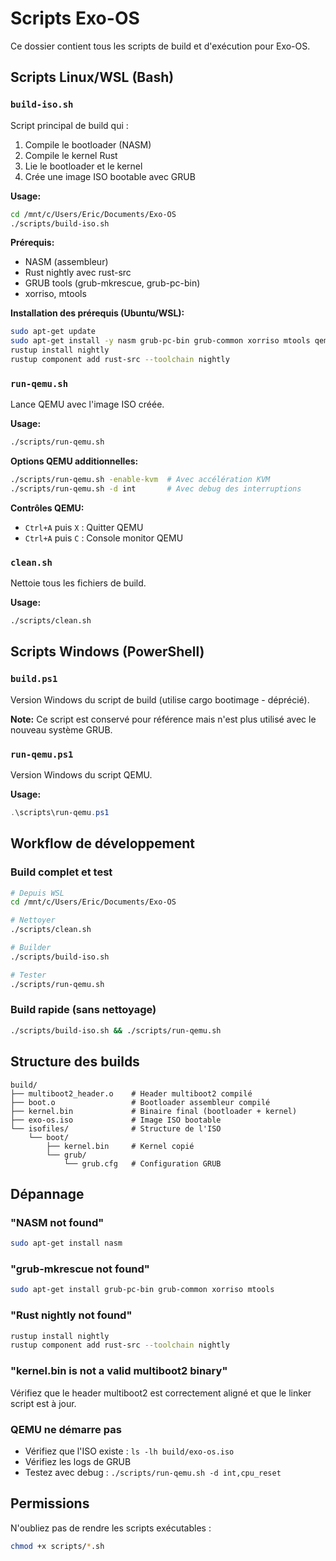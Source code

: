 # Scripts Exo-OS

Ce dossier contient tous les scripts de build et d'exécution pour Exo-OS.

## Scripts Linux/WSL (Bash)

### `build-iso.sh`
Script principal de build qui :
1. Compile le bootloader (NASM)
2. Compile le kernel Rust
3. Lie le bootloader et le kernel
4. Crée une image ISO bootable avec GRUB

**Usage:**
```bash
cd /mnt/c/Users/Eric/Documents/Exo-OS
./scripts/build-iso.sh
```

**Prérequis:**
- NASM (assembleur)
- Rust nightly avec rust-src
- GRUB tools (grub-mkrescue, grub-pc-bin)
- xorriso, mtools

**Installation des prérequis (Ubuntu/WSL):**
```bash
sudo apt-get update
sudo apt-get install -y nasm grub-pc-bin grub-common xorriso mtools qemu-system-x86
rustup install nightly
rustup component add rust-src --toolchain nightly
```

### `run-qemu.sh`
Lance QEMU avec l'image ISO créée.

**Usage:**
```bash
./scripts/run-qemu.sh
```

**Options QEMU additionnelles:**
```bash
./scripts/run-qemu.sh -enable-kvm  # Avec accélération KVM
./scripts/run-qemu.sh -d int       # Avec debug des interruptions
```

**Contrôles QEMU:**
- `Ctrl+A` puis `X` : Quitter QEMU
- `Ctrl+A` puis `C` : Console monitor QEMU

### `clean.sh`
Nettoie tous les fichiers de build.

**Usage:**
```bash
./scripts/clean.sh
```

## Scripts Windows (PowerShell)

### `build.ps1`
Version Windows du script de build (utilise cargo bootimage - déprécié).

**Note:** Ce script est conservé pour référence mais n'est plus utilisé avec le nouveau système GRUB.

### `run-qemu.ps1`
Version Windows du script QEMU.

**Usage:**
```powershell
.\scripts\run-qemu.ps1
```

## Workflow de développement

### Build complet et test
```bash
# Depuis WSL
cd /mnt/c/Users/Eric/Documents/Exo-OS

# Nettoyer
./scripts/clean.sh

# Builder
./scripts/build-iso.sh

# Tester
./scripts/run-qemu.sh
```

### Build rapide (sans nettoyage)
```bash
./scripts/build-iso.sh && ./scripts/run-qemu.sh
```

## Structure des builds

```
build/
├── multiboot2_header.o    # Header multiboot2 compilé
├── boot.o                 # Bootloader assembleur compilé
├── kernel.bin             # Binaire final (bootloader + kernel)
├── exo-os.iso             # Image ISO bootable
└── isofiles/              # Structure de l'ISO
    └── boot/
        ├── kernel.bin     # Kernel copié
        └── grub/
            └── grub.cfg   # Configuration GRUB
```

## Dépannage

### "NASM not found"
```bash
sudo apt-get install nasm
```

### "grub-mkrescue not found"
```bash
sudo apt-get install grub-pc-bin grub-common xorriso mtools
```

### "Rust nightly not found"
```bash
rustup install nightly
rustup component add rust-src --toolchain nightly
```

### "kernel.bin is not a valid multiboot2 binary"
Vérifiez que le header multiboot2 est correctement aligné et que le linker script est à jour.

### QEMU ne démarre pas
- Vérifiez que l'ISO existe : `ls -lh build/exo-os.iso`
- Vérifiez les logs de GRUB
- Testez avec debug : `./scripts/run-qemu.sh -d int,cpu_reset`

## Permissions

N'oubliez pas de rendre les scripts exécutables :
```bash
chmod +x scripts/*.sh
```
